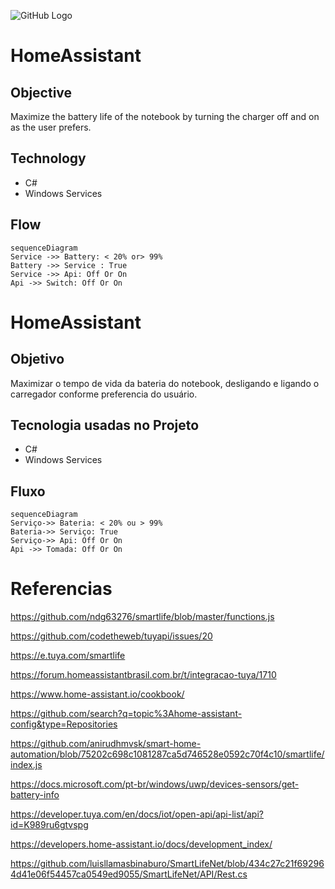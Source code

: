 ![GitHub Logo](https://quelitonsouza.github.io/image/foto.jpg)
# HomeAssistant

## Objective
Maximize the battery life of the notebook by turning the charger off and on as the user prefers.
## Technology

 - C#
 - Windows Services

## Flow
```mermaid
sequenceDiagram
Service ->> Battery: < 20% or> 99%
Battery ->> Service : True
Service ->> Api: Off Or On
Api ->> Switch: Off Or On
```


# HomeAssistant
## Objetivo
Maximizar o tempo de vida da bateria do notebook, desligando e ligando o carregador conforme preferencia do usuário.

## Tecnologia usadas no Projeto

 - C#
 - Windows Services

## Fluxo 
```mermaid
sequenceDiagram
Serviço->> Bateria: < 20% ou > 99%
Bateria->> Serviço: True
Serviço->> Api: Off Or On
Api ->> Tomada: Off Or On
```

# Referencias
https://github.com/ndg63276/smartlife/blob/master/functions.js

https://github.com/codetheweb/tuyapi/issues/20

https://e.tuya.com/smartlife

https://forum.homeassistantbrasil.com.br/t/integracao-tuya/1710

https://www.home-assistant.io/cookbook/

https://github.com/search?q=topic%3Ahome-assistant-config&type=Repositories

https://github.com/anirudhmvsk/smart-home-automation/blob/75202c698c1081287ca5d746528e0592c70f4c10/smartlife/index.js

https://docs.microsoft.com/pt-br/windows/uwp/devices-sensors/get-battery-info

https://developer.tuya.com/en/docs/iot/open-api/api-list/api?id=K989ru6gtvspg

https://developers.home-assistant.io/docs/development_index/

https://github.com/luisllamasbinaburo/SmartLifeNet/blob/434c27c21f692964d41e06f54457ca0549ed9055/SmartLifeNet/API/Rest.cs
